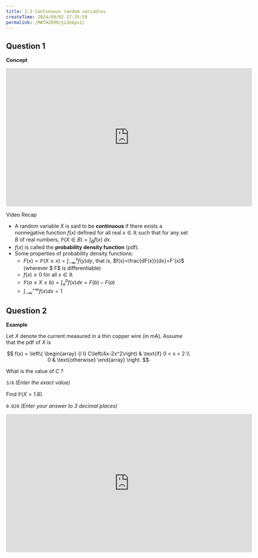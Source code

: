 ```yaml
---
title: 2.3 Continuous random variables
createTime: 2024/09/02 17:35:59
permalink: /MATH2099/yi3ebps1/
---
```


## Question 1

<div class="how_qb">

**Concept**

<iframe width="672" height="378" src="https://www.youtube.com/embed/B0RNpr8ZxFs" title="L2 09 Continuous Random Variables" frameborder="0" allow="accelerometer; autoplay; clipboard-write; encrypted-media; gyroscope; picture-in-picture; web-share" referrerpolicy="strict-origin-when-cross-origin" allowfullscreen></iframe>

Video Recap

- A random variable $X$ is said to be **continuous** if there exists a nonnegative function $f(x)$ defined for all real $x \in \mathbb{R}$ such that for any set $B$ of real numbers, $\mathbb{P}(X \in B) = \int_B f(x)\ dx$.
- $f(x)$ is called the **probability density function** (pdf).
- Some properties of probability density functions:
    - $F(x)=\mathbb{P}(X\leq x)=\displaystyle \int_{-\infty}^x f(y)dy$, that is, $f(x)=\frac{dF(x)}{dx}=F'(x)$ (wherever $ F$ is differentiable)
    - $f(x) \geq 0$ for all $x \in \mathbb{R}$
    - $\mathbb{P}(a \leq X \leq b)=\displaystyle \int_{a}^b f(x) dx = F(b)-F(a)$
    - $\displaystyle \int_{-\infty}^{+\infty} f(x) dx = 1$

</div>

## Question 2

<div class="how_qb">

**Example**

Let $X$ denote the current measured in a thin copper wire (in mA). Assume that the pdf of $X$ is

$$ f(x) = \left\{ \begin{array} {l l} C\left(4x-2x^2\right) & \text{if} 0 < x < 2 \\ 0 & \text{otherwise} \end{array} \right. $$

What is the value of $C$ ?

 `3/8` *(Enter the exact value)*

Find $\mathbb{P}(X > 1.8)$.

 `0.028` *(Enter your answer to 3 decimal places)*

<iframe width="672" height="378" src="https://www.youtube.com/embed/38yYFOR7f9U" title="L2 10 Continuous Random Variables Example" frameborder="0" allow="accelerometer; autoplay; clipboard-write; encrypted-media; gyroscope; picture-in-picture; web-share" referrerpolicy="strict-origin-when-cross-origin" allowfullscreen></iframe>

</div>